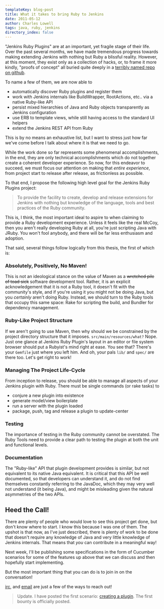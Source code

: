 ```yaml
---
templateKey: blog-post
title: What it takes to bring Ruby to Jenkins
date: 2011-05-12
author: Charles Lowell
tags: java, ruby, jenkins
directory_index: false
---
```


"Jenkins Ruby Plugins" are at an important, yet fragile stage of their life. Over the past several months, we have made
tremendous progress towards making extending Jenkins with nothing but Ruby a blissful reality. However, at this moment,
they exist only as a collection of hacks, or, to frame it more kindly, "proofs of concept" all buried quite deeply in a
[terribly named repo on github](http://github.com/cowboyd/fog.hpi).


To name a few of them, we are now able to

* automatically discover Ruby plugins and register them
* work with Jenkins internals like BuildWrapper, RootActions, etc.. via a native Ruby-like API
* persist mixed hierarchies of Java and Ruby objects transparently as Jenkins configuration
* use ERB to template views, while still having access to the standard UI helpers
* extend the Jenkins REST API from Ruby

This is by no means an exhaustive list, but I want to stress just how far we've come before I talk about where it is that
we need to go.

While the work done so far represents some phenomenal accomplishments, in the end, they are only technical accomplishments which do not together create a coherent developer experience. So now, for this endeavor to succeed, we must focus our attention on making that *entire experience*, from project start to release after release, as frictionless as possible.

To that end, I propose the following high level goal for the Jenkins Ruby Plugins project:

>To provide the facility to create, develop and release extensions for Jenkins with nothing but knowledge of the language, tools and best practices of the Ruby community.

This is, I think, the most important ideal to aspire to when claiming to provide a Ruby development experience. Unless it feels like the real McCoy, then you aren't really developing Ruby at all, you're just scripting Java with JRuby. You won't fool anybody, and there will be far less enthusiasm and adoption.

That said, several things follow logically from this thesis, the first of which is:

### Absolutely, Positively, No Maven!

This is not an ideological stance on the value of Maven as a <strike>wretched pile of toad sick</strike> software development tool. Rather, it is an explicit acknowledgement that it is not a Ruby tool, it doesn't fit with the community's style, and if you're using it
you might not be doing Java, but you *certainly* aren't doing Ruby. Instead, we should turn to the Ruby tools that
occupy this same space: Rake for scripting the build, and Bundler for dependency management.

### Ruby-Like Project Structure

If we aren't going to use Maven, then why should we be constrained by the project directory structure that it imposes. `src/main/resources/what?` Nope. Just one glance at Jenkins Ruby Plugin's layout in an editor or file system browser
should put a Rubyist's mind right at ease. You see that? There's your `Gemfile` just
where you left him. And oh, your pals `lib/` and `spec/` are there too. Let's get right to work!

### Managing The Project Life-Cycle

From inception to release, you should be able to manage all aspects of your Jenkins plugin with Ruby. There must be single
commands (or rake tasks) to

* conjure a new plugin into existence
* generate model/view boilerplate
* run a server with the plugin loaded
* package, push, tag and release a plugin to update-center

### Testing

The importance of testing in the Ruby community cannot be overstated. The Ruby Tools need to provide a clear path to
testing the plugin at both the unit and functional levels.

### Documentation

The "Ruby-like" API that plugin development provides is similar, but not equivalent to its native Java equivalent.
It is critical that this API be well documented, so that developers can understand it, and do not find themselves constantly
referring to the JavaDoc, which they may very well not understand (it being Java), and might be misleading given the natural
asymmetries of the two APIs.

## Heed the Call!

There are plenty of people who would love to see this project get done, but don't know where to start. I know this because I was one of them. The upshot is that now, as I've just described, there is plenty of work to be done that doesn't require any knowledge of Java and very little knowledge of Jenkins internals. That means that *you* can contribute in a meaningful way!

Next week, I'll be publishing some specifications in the form of Cucumber scenarios for some of the features up above that we can discuss and then hopefully start implementing.

But the most important thing that you can do is to join in on the conversation!

[irc](irc://freenode.net/jenkins), and [email](http://groups.google.com/group/jenkinsrb) are just a few of the ways to reach out!

> Update. I have posted the first scenario: [creating a plugin](https://github.com/cowboyd/jenkins.rb/blob/ruby-plugin-development/features/plugins/create-new-plugin.feature).
> The first bounty is officially posted.

